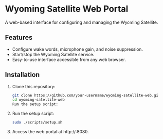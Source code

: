 # Wyoming Satellite Web Portal

A web-based interface for configuring and managing the Wyoming Satellite.

## Features
- Configure wake words, microphone gain, and noise suppression.
- Start/stop the Wyoming Satellite service.
- Easy-to-use interface accessible from any web browser.

## Installation
1. Clone this repository:
   ```bash
   git clone https://github.com/your-username/wyoming-satellite-web.git
   cd wyoming-satellite-web
   Run the setup script:

2. Run the setup script:
   ```bash
   sudo ./scripts/setup.sh
   ```

3. Access the web portal at http://<raspberry-pi-ip>:8080.